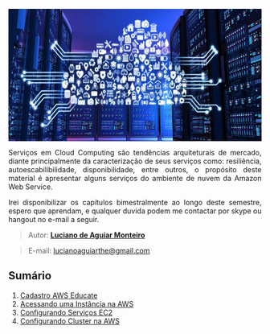 
<p align="center"><img src="manuscript/images/cloud-computing.png"  width="600" height="263" align="middle"/></p>

<p align="justify">Serviços em Cloud Computing são tendências arquiteturais de mercado, diante principalmente da caracterização de seus serviços como: resiliência, autoescabilibilidade, disponibilidade, entre outros, o propósito deste material é apresentar alguns serviços do ambiente de nuvem da Amazon Web Service.</p>
<p align="justify">Irei disponibilizar os capítulos bimestralmente ao longo deste semestre, espero que aprendam, e qualquer duvida podem me contactar por skype ou hangout no e-mail a seguir.</p>

> Autor: **[Luciano de Aguiar Monteiro](https://github.com/lucianoaguiarthe)**

> E-mail: lucianoaguiarthe@gmail.com

## Sumário


1. [Cadastro AWS Educate](manuscript/awseducate-registration.md)
2. [Acessando uma Instância na AWS](manuscript/acesso.md)
1. [Configurando Serviços EC2](manuscript/apache.md)
2. [Configurando Cluster na AWS](manuscript/squid.md)
